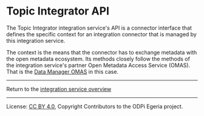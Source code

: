 <!-- SPDX-License-Identifier: CC-BY-4.0 -->
<!-- Copyright Contributors to the ODPi Egeria project 2020. -->

# Topic Integrator API

The Topic Integrator integration service's API is a connector interface that defines
the specific context for an integration connector that is managed by this integration service.

The context is the means that the connector has to exchange metadata with the open metadata ecosystem.
Its methods closely follow the methods of the integration service's partner Open Metadata Access Service (OMAS).
That is the [Data Manager OMAS](../../../access-services/data-manager) in this case.


----
Return to the [integration service overview](..)

----
License: [CC BY 4.0](https://creativecommons.org/licenses/by/4.0/),
Copyright Contributors to the ODPi Egeria project.